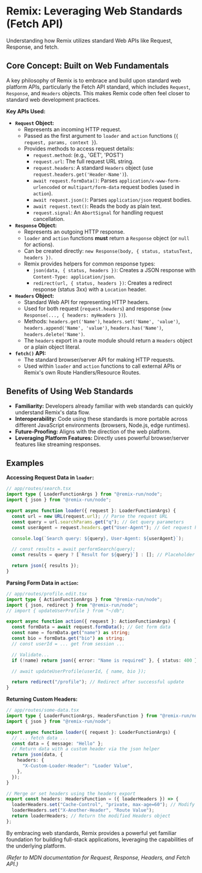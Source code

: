 # Remix: Leveraging Web Standards (Fetch API)

Understanding how Remix utilizes standard Web APIs like Request, Response, and fetch.

## Core Concept: Built on Web Fundamentals

A key philosophy of Remix is to embrace and build upon standard web platform APIs, particularly the Fetch API standard, which includes `Request`, `Response`, and `Headers` objects. This makes Remix code often feel closer to standard web development practices.

**Key APIs Used:**

*   **`Request` Object:**
    *   Represents an incoming HTTP request.
    *   Passed as the first argument to `loader` and `action` functions (`{ request, params, context }`).
    *   Provides methods to access request details:
        *   `request.method`: (e.g., 'GET', 'POST')
        *   `request.url`: The full request URL string.
        *   `request.headers`: A standard `Headers` object (use `request.headers.get('Header-Name')`).
        *   `await request.formData()`: Parses `application/x-www-form-urlencoded` or `multipart/form-data` request bodies (used in `action`).
        *   `await request.json()`: Parses `application/json` request bodies.
        *   `await request.text()`: Reads the body as plain text.
        *   `request.signal`: An `AbortSignal` for handling request cancellation.
*   **`Response` Object:**
    *   Represents an outgoing HTTP response.
    *   `loader` and `action` functions **must** return a `Response` object (or `null` for actions).
    *   Can be created directly: `new Response(body, { status, statusText, headers })`.
    *   Remix provides helpers for common response types:
        *   `json(data, { status, headers })`: Creates a JSON response with `Content-Type: application/json`.
        *   `redirect(url, { status, headers })`: Creates a redirect response (status 3xx) with a `Location` header.
*   **`Headers` Object:**
    *   Standard Web API for representing HTTP headers.
    *   Used for both request (`request.headers`) and response (`new Response(..., { headers: myHeaders })`).
    *   Methods: `headers.get('Name')`, `headers.set('Name', 'value')`, `headers.append('Name', 'value')`, `headers.has('Name')`, `headers.delete('Name')`.
    *   The `headers` export in a route module should return a `Headers` object or a plain object literal.
*   **`fetch()` API:**
    *   The standard browser/server API for making HTTP requests.
    *   Used within `loader` and `action` functions to call external APIs or Remix's own Route Handlers/Resource Routes.

## Benefits of Using Web Standards

*   **Familiarity:** Developers already familiar with web standards can quickly understand Remix's data flow.
*   **Interoperability:** Code using these standards is more portable across different JavaScript environments (browsers, Node.js, edge runtimes).
*   **Future-Proofing:** Aligns with the direction of the web platform.
*   **Leveraging Platform Features:** Directly uses powerful browser/server features like streaming responses.

## Examples

**Accessing Request Data in `loader`:**

```typescript
// app/routes/search.tsx
import type { LoaderFunctionArgs } from "@remix-run/node";
import { json } from "@remix-run/node";

export async function loader({ request }: LoaderFunctionArgs) {
  const url = new URL(request.url); // Parse the request URL
  const query = url.searchParams.get("q"); // Get query parameters
  const userAgent = request.headers.get("User-Agent"); // Get request header

  console.log(`Search query: ${query}, User-Agent: ${userAgent}`);

  // const results = await performSearch(query);
  const results = query ? [`Result for ${query}`] : []; // Placeholder

  return json({ results });
}
```

**Parsing Form Data in `action`:**

```typescript
// app/routes/profile.edit.tsx
import type { ActionFunctionArgs } from "@remix-run/node";
import { json, redirect } from "@remix-run/node";
// import { updateUserProfile } from "~/db";

export async function action({ request }: ActionFunctionArgs) {
  const formData = await request.formData(); // Get form data
  const name = formData.get("name") as string;
  const bio = formData.get("bio") as string;
  // const userId = ... get from session ...

  // Validate...
  if (!name) return json({ error: "Name is required" }, { status: 400 });

  // await updateUserProfile(userId, { name, bio });

  return redirect("/profile"); // Redirect after successful update
}
```

**Returning Custom Headers:**

```typescript
// app/routes/some-data.tsx
import type { LoaderFunctionArgs, HeadersFunction } from "@remix-run/node";
import { json } from "@remix-run/node";

export async function loader({ request }: LoaderFunctionArgs) {
  // ... fetch data ...
  const data = { message: "Hello" };
  // Return data with a custom header via the json helper
  return json(data, {
    headers: {
      "X-Custom-Loader-Header": "Loader Value",
    },
  });
}

// Merge or set headers using the headers export
export const headers: HeadersFunction = ({ loaderHeaders }) => {
  loaderHeaders.set("Cache-Control", "private, max-age=60"); // Modify loader header
  loaderHeaders.set("X-Another-Header", "Route Value");
  return loaderHeaders; // Return the modified Headers object
};
```

By embracing web standards, Remix provides a powerful yet familiar foundation for building full-stack applications, leveraging the capabilities of the underlying platform.

*(Refer to MDN documentation for Request, Response, Headers, and Fetch API.)*